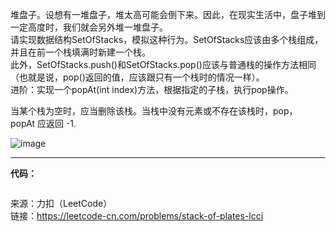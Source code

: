 堆盘子。设想有一堆盘子，堆太高可能会倒下来。因此，在现实生活中，盘子堆到一定高度时，我们就会另外堆一堆盘子。            
请实现数据结构SetOfStacks，模拟这种行为。SetOfStacks应该由多个栈组成，并且在前一个栈填满时新建一个栈。           
此外，SetOfStacks.push()和SetOfStacks.pop()应该与普通栈的操作方法相同（也就是说，pop()返回的值，应该跟只有一个栈时的情况一样）。         
进阶：实现一个popAt(int index)方法，根据指定的子栈，执行pop操作。               

当某个栈为空时，应当删除该栈。当栈中没有元素或不存在该栈时，pop，popAt 应返回 -1.      

![image](https://user-images.githubusercontent.com/56785086/147043635-0d28d56f-cd2e-42be-a8c8-38a24ef2ca72.png)

***

**代码：**
```java

```


来源：力扣（LeetCode）                    
链接：https://leetcode-cn.com/problems/stack-of-plates-lcci
